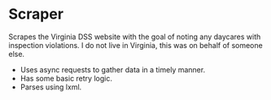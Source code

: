 # Scraper

Scrapes the Virginia DSS website with the goal of noting any daycares with inspection violations.
I do not live in Virginia, this was on behalf of someone else.

- Uses async requests to gather data in a timely manner.
- Has some basic retry logic.
- Parses using lxml.
